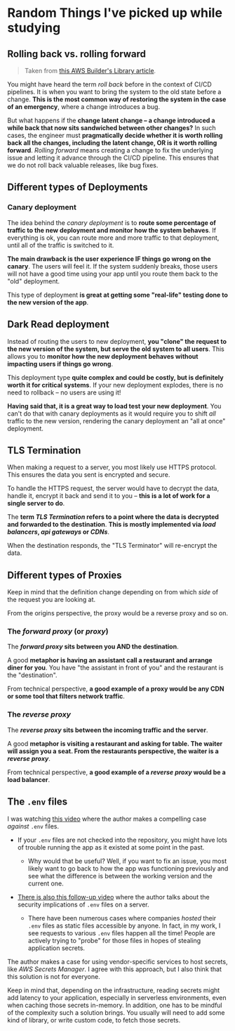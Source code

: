 # Random Things I've picked up while studying

## Rolling back vs. rolling forward

> Taken from [this AWS Builder's Library article](https://aws.amazon.com/builders-library/cicd-pipeline/).

You might have heard the term _roll back_ before in the context of CI/CD pipelines. It is when you want to bring the system to the old state before a change. **This is the most common way of restoring the system in the case of an emergency**, where a change introduces a bug.

But what happens if the **change latent change – a change introduced a while back that now sits sandwiched between other changes?**
In such cases, the engineer must **pragmatically decide whether it is worth rolling back all the changes, including the latent change, OR is it worth rolling forward**. _Rolling forward_ means creating a change to fix the underlying issue and letting it advance through the CI/CD pipeline. This ensures that we do not roll back valuable releases, like bug fixes.

## Different types of Deployments

### Canary deployment

The idea behind the _canary deployment_ is to **route some percentage of traffic to the new deployment and monitor how the system behaves**.
If everything is ok, you can route more and more traffic to that deployment, until all of the traffic is switched to it.

**The main drawback is the user experience IF things go wrong on the canary**. The users will feel it. If the system suddenly breaks, those users will not have a good time using your app until you route them back to the "old" deployment.

This type of deployment **is great at getting some "real-life" testing done to the new version of the app**.

## Dark Read deployment

Instead of routing the users to new deployment, **you "clone" the request to the new version of the system, but serve the old system to all users**.
This allows you to **monitor how the new deployment behaves without impacting users if things go wrong**.

This deployment type **quite complex and could be costly, but is definitely worth it for critical systems**. If your new deployment explodes, there is no need to rollback – no users are using it!

**Having said that, it is a great way to load test your new deployment**. You can't do that with canary deployments as it would require you to shift _all_ traffic to the new version, rendering the canary deployment an "all at once" deployment.

## TLS Termination

When making a request to a server, you most likely use HTTPS protocol. This ensures the data you sent is encrypted and secure.

To handle the HTTPS request, the server would have to decrypt the data, handle it, encrypt it back and send it to you – **this is a lot of work for a single server to do**.

The **term _TLS Termination_ refers to a point where the data is decrypted and forwarded to the destination**. **This is mostly implemented via _load balancers_, _api gateways_ or _CDNs_**.

When the destination responds, the "TLS Terminator" will re-encrypt the data.

## Different types of Proxies

Keep in mind that the definition change depending on from which _side_ of the request you are looking at.

From the origins perspective, the proxy would be a reverse proxy and so on.

### The _forward proxy_ (or _proxy_)

The **_forward proxy_ sits between you AND the destination**.

A good **metaphor is having an assistant call a restaurant and arrange diner for you**. You have "the assistant in front of you" and the restaurant is the "destination".

From technical perspective, **a good example of a proxy would be any CDN or some tool that filters network traffic**.

### The _reverse proxy_

The **_reverse proxy_ sits between the incoming traffic and the server**.

A good **metaphor is visiting a restaurant and asking for table. The waiter will assign you a seat. From the restaurants perspective, the waiter is a _reverse proxy_**.

From technical perspective, **a good example of a _reverse proxy_ would be a load balancer**.

## The `.env` files

I was watching [this video](https://www.youtube.com/watch?v=j2JRBZaMDSg) where the author makes a compelling case _against_ `.env` files.

- If your `.env` files are not checked into the repository, you might have lots of trouble running the app as it existed at some point in the past.

  - Why would that be useful? Well, if you want to fix an issue, you most likely want to go back to how the app was functioning previously and see what the difference is between the working version and the current one.

- [There is also this follow-up video](https://www.youtube.com/watch?v=5lb3T3R_z2k) where the author talks about the security implications of `.env` files on a server.

  - There have been numerous cases where companies _hosted_ their `.env` files as static files accessible by anyone. In fact, in my work, I see requests to various `.env` files happen all the time! People are actively trying to "probe" for those files in hopes of stealing application secrets.

The author makes a case for using vendor-specific services to host secrets, like _AWS Secrets Manager_. I agree with this approach, but I also think that this solution is not for everyone.

Keep in mind that, depending on the infrastructure, reading secrets might add latency to your application, especially in serverless environments, even when caching those secrets in-memory. In addition, one has to be mindful of the complexity such a solution brings. You usually will need to add some kind of library, or write custom code, to fetch those secrets.
